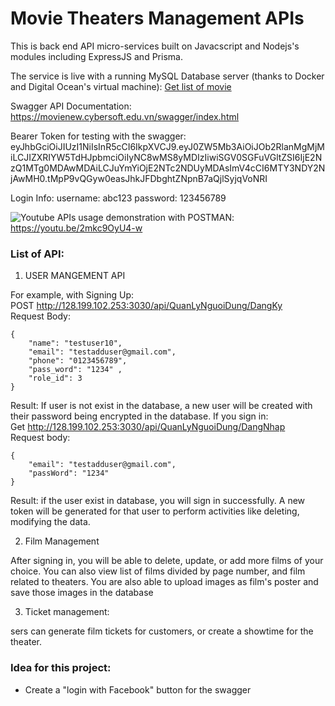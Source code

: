 # Movie Theaters Management APIs

This is back end API micro-services built on Javacscript and Nodejs's modules including ExpressJS and Prisma.

The service is live with a running MySQL Database server (thanks to Docker and Digital Ocean's virtual machine): [Get list of movie](http://128.199.102.253:3030/api/QuanLyPhim/LayDanhSachPhim)

Swagger API Documentation: https://movienew.cybersoft.edu.vn/swagger/index.html

Bearer Token for testing with the swagger: eyJhbGciOiJIUzI1NiIsInR5cCI6IkpXVCJ9.eyJ0ZW5Mb3AiOiJOb2RlanMgMjMiLCJIZXRIYW5TdHJpbmciOiIyNC8wMS8yMDIzIiwiSGV0SGFuVGltZSI6IjE2NzQ1MTg0MDAwMDAiLCJuYmYiOjE2NTc2NDUyMDAsImV4cCI6MTY3NDY2NjAwMH0.tMpP9vQGyw0easJhkJFDbghtZNpnB7aQjlSyjqVoNRI

Login Info:
username: abc123
password: 123456789

![Youtube](https://img.shields.io/badge/YouTube-FF0000?style=flat&logo=youtube) APIs usage demonstration with POSTMAN: https://youtu.be/2mkc9OyU4-w

### List of API:  

1. USER MANGEMENT API  

For example, with Signing Up:  
POST http://128.199.102.253:3030/api/QuanLyNguoiDung/DangKy  
Request Body: 

```
{
    "name": "testuser10", 
    "email": "testadduser@gmail.com",
    "phone": "0123456789",
    "pass_word": "1234" ,
    "role_id": 3
}
```

Result: If user is not exist in the database, a new user will be created with their password being encrypted in the database. If you sign in:  
Get http://128.199.102.253:3030/api/QuanLyNguoiDung/DangNhap  
Request body: 
```
{
    "email": "testadduser@gmail.com",
    "passWord": "1234"
}
```

Result: if the user exist in database, you will sign in successfully. A new token will be generated for that user to perform activities like deleting, modifying the data.

2. Film Management

After signing in, you will be able to delete, update, or add more films of your choice. You can also view list of films divided by page number, and film related to theaters. You are also able to upload images as film's poster and save those images in the database

3. Ticket management:

sers can generate film tickets for customers, or create a showtime for the theater.  


### Idea for this project: 
- Create a "login with Facebook" button for the swagger




